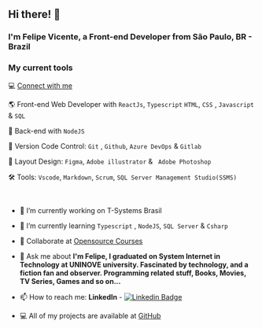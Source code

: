 ## Hi there! 👋

### I'm Felipe Vicente, a Front-end Developer from São Paulo, BR - Brazil
 
 ### My current tools
 
💻 [Connect with me](https://felipe-gomes-vicente.github.io/portfolio-v1/)
 
🌎 Front-end Web Developer with `ReactJs`, `Typescript` `HTML`, `CSS` , `Javascript` & `SQL`

📡 Back-end with `NodeJS`

🧰 Version Code Control: `Git` , `Github`, `Azure DevOps` & `Gitlab`

🎨 Layout Design: `Figma`, `Adobe illustrator` & ` Adobe Photoshop`

🛠️ Tools: `Vscode`, `Markdown`, `Scrum`, `SQL Server Management Studio(SSMS)`

 <br>
 
- 🚀  I’m currently working on T-Systems Brasil
- 🌱 I’m currently learning `Typescript` , `NodeJS`, `SQL Server` & `Csharp`
- 👯 Collaborate at [Opensource Courses](https://web-opensources-courses.vercel.app)
- 💬 Ask me about **I'm Felipe, I graduated on System Internet in Technology at UNINOVE university. Fascinated by technology, and a fiction fan and observer. Programming related stuff, Books, Movies, TV Series, Games and so on...**
- 📫 How to reach me: **LinkedIn** - [![Linkedin Badge](https://img.shields.io/badge/-FelipeVicente-blue?style=flat-square&logo=Linkedin&logoColor=white&link=https://www.linkedin.com/in/felipe-gomes-vicente/)](https://www.linkedin.com/in/felipe-gomes-vicente/) 

- 💻 All of my projects are available at [GitHub](https://github.com/felipe-gomes-vicente/)

<br>



